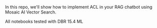 In this repo, we'll show how to implement ACL in your RAG chatbot using Mosaic AI Vector Search.

All notebooks tested with DBR 15.4 ML